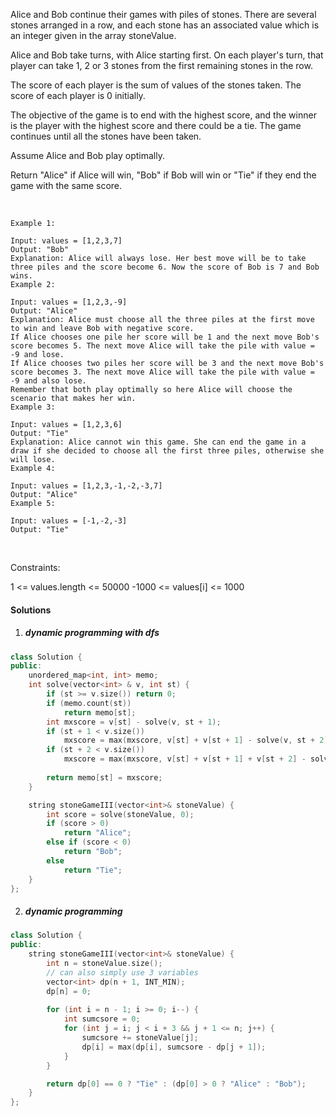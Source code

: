 Alice and Bob continue their games with piles of stones. There are several stones arranged in a row, and each stone has an associated value which is an integer given in the array stoneValue.

Alice and Bob take turns, with Alice starting first. On each player's turn, that player can take 1, 2 or 3 stones from the first remaining stones in the row.

The score of each player is the sum of values of the stones taken. The score of each player is 0 initially.

The objective of the game is to end with the highest score, and the winner is the player with the highest score and there could be a tie. The game continues until all the stones have been taken.

Assume Alice and Bob play optimally.

Return "Alice" if Alice will win, "Bob" if Bob will win or "Tie" if they end the game with the same score.

 

```
Example 1:

Input: values = [1,2,3,7]
Output: "Bob"
Explanation: Alice will always lose. Her best move will be to take three piles and the score become 6. Now the score of Bob is 7 and Bob wins.
Example 2:

Input: values = [1,2,3,-9]
Output: "Alice"
Explanation: Alice must choose all the three piles at the first move to win and leave Bob with negative score.
If Alice chooses one pile her score will be 1 and the next move Bob's score becomes 5. The next move Alice will take the pile with value = -9 and lose.
If Alice chooses two piles her score will be 3 and the next move Bob's score becomes 3. The next move Alice will take the pile with value = -9 and also lose.
Remember that both play optimally so here Alice will choose the scenario that makes her win.
Example 3:

Input: values = [1,2,3,6]
Output: "Tie"
Explanation: Alice cannot win this game. She can end the game in a draw if she decided to choose all the first three piles, otherwise she will lose.
Example 4:

Input: values = [1,2,3,-1,-2,-3,7]
Output: "Alice"
Example 5:

Input: values = [-1,-2,-3]
Output: "Tie"
```
 

Constraints:

1 <= values.length <= 50000
-1000 <= values[i] <= 1000

#### Solutions

1. ##### dynamic programming with dfs

```c++
class Solution {
public:
    unordered_map<int, int> memo;
    int solve(vector<int> & v, int st) {
        if (st >= v.size()) return 0;
        if (memo.count(st))
            return memo[st];
        int mxscore = v[st] - solve(v, st + 1);
        if (st + 1 < v.size())
            mxscore = max(mxscore, v[st] + v[st + 1] - solve(v, st + 2));
        if (st + 2 < v.size())
            mxscore = max(mxscore, v[st] + v[st + 1] + v[st + 2] - solve(v, st + 3));
        
        return memo[st] = mxscore;
    }

    string stoneGameIII(vector<int>& stoneValue) {
        int score = solve(stoneValue, 0);
        if (score > 0)
            return "Alice";
        else if (score < 0)
            return "Bob";
        else
            return "Tie";
    }
};
```


2. ##### dynamic programming

```c++
class Solution {
public:
    string stoneGameIII(vector<int>& stoneValue) {
        int n = stoneValue.size();
        // can also simply use 3 variables
        vector<int> dp(n + 1, INT_MIN);
        dp[n] = 0;
        
        for (int i = n - 1; i >= 0; i--) {
            int sumcsore = 0;
            for (int j = i; j < i + 3 && j + 1 <= n; j++) {
                sumcsore += stoneValue[j];
                dp[i] = max(dp[i], sumcsore - dp[j + 1]);
            }
        }

        return dp[0] == 0 ? "Tie" : (dp[0] > 0 ? "Alice" : "Bob");
    }
};
```